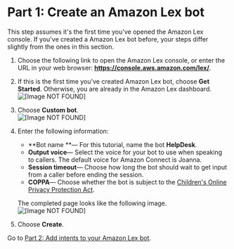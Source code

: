 # Part 1: Create an Amazon Lex bot<a name="tutorial1-create-amazon-lex-bot-step1"></a>

This step assumes it's the first time you've opened the Amazon Lex console\. If you've created a Amazon Lex bot before, your steps differ slightly from the ones in this section\.

1. Choose the following link to open the Amazon Lex console, or enter the URL in your web browser: **[https://console\.aws\.amazon\.com/lex/](https://console.aws.amazon.com/lex/)**\.

1. If this is the first time you've created Amazon Lex bot, choose **Get Started**\. Otherwise, you are already in the Amazon Lex dashboard\.  
![\[Image NOT FOUND\]](http://docs.aws.amazon.com/connect/latest/adminguide/images/tutorial1-lex-console1.png)

1. Choose **Custom bot**\.  
![\[Image NOT FOUND\]](http://docs.aws.amazon.com/connect/latest/adminguide/images/tutorial1-lex-custom-bot.png)

1. Enter the following information:
   + **Bot name **— For this tutorial, name the bot **HelpDesk**\.
   + **Output voice**— Select the voice for your bot to use when speaking to callers\. The default voice for Amazon Connect is Joanna\.
   + **Session timeout**— Choose how long the bot should wait to get input from a caller before ending the session\.
   + **COPPA**— Choose whether the bot is subject to the [Children's Online Privacy Protection Act](https://www.ftc.gov/enforcement/rules/rulemaking-regulatory-reform-proceedings/childrens-online-privacy-protection-rule)\.

   The completed page looks like the following image\.   
![\[Image NOT FOUND\]](http://docs.aws.amazon.com/connect/latest/adminguide/images/tutorial1-lex-custom-bot2.png)

1. Choose **Create**\.

Go to [Part 2: Add intents to your Amazon Lex bot](tutorial-lex-bot-intents.md)\.
